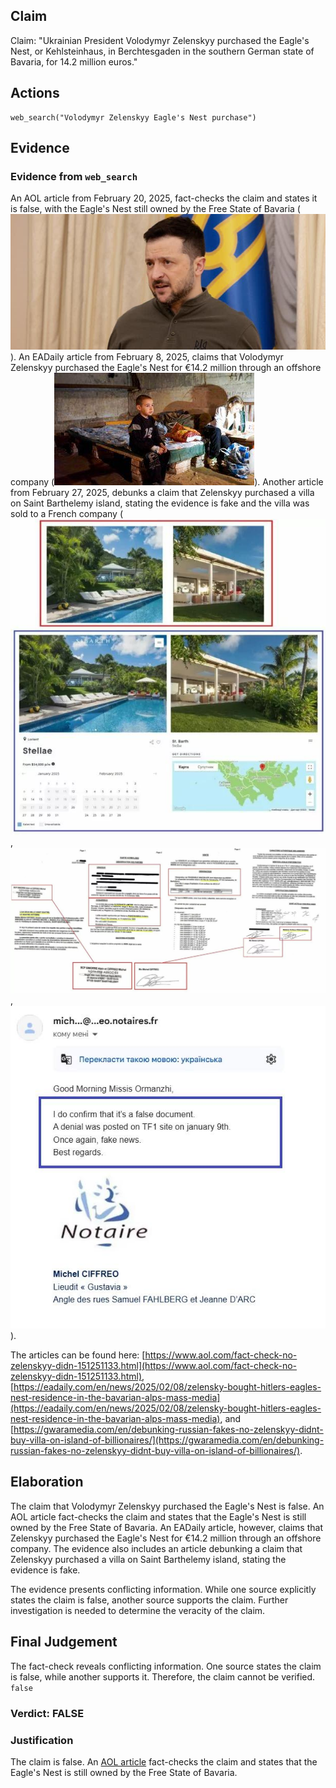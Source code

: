 ## Claim
Claim: "Ukrainian President Volodymyr Zelenskyy purchased the Eagle's Nest, or Kehlsteinhaus, in Berchtesgaden in the southern German state of Bavaria, for 14.2 million euros."

## Actions
```
web_search("Volodymyr Zelenskyy Eagle's Nest purchase")
```

## Evidence
### Evidence from `web_search`
An AOL article from February 20, 2025, fact-checks the claim and states it is false, with the Eagle's Nest still owned by the Free State of Bavaria (![image 1524](media/2025-08-07_18-47-1754592456-339264.jpg)). An EADaily article from February 8, 2025, claims that Volodymyr Zelenskyy purchased the Eagle's Nest for €14.2 million through an offshore company (![image 1548](media/2025-08-07_18-48-1754592484-932343.jpg)). Another article from February 27, 2025, debunks a claim that Zelenskyy purchased a villa on Saint Barthelemy island, stating the evidence is fake and the villa was sold to a French company (![image 1552](media/2025-08-07_18-48-1754592492-084293.jpg), ![image 1553](media/2025-08-07_18-48-1754592495-928314.jpg), ![image 1554](media/2025-08-07_18-48-1754592496-123937.jpg)).

The articles can be found here: [https://www.aol.com/fact-check-no-zelenskyy-didn-151251133.html](https://www.aol.com/fact-check-no-zelenskyy-didn-151251133.html), [https://eadaily.com/en/news/2025/02/08/zelensky-bought-hitlers-eagles-nest-residence-in-the-bavarian-alps-mass-media](https://eadaily.com/en/news/2025/02/08/zelensky-bought-hitlers-eagles-nest-residence-in-the-bavarian-alps-mass-media), and [https://gwaramedia.com/en/debunking-russian-fakes-no-zelenskyy-didnt-buy-villa-on-island-of-billionaires/](https://gwaramedia.com/en/debunking-russian-fakes-no-zelenskyy-didnt-buy-villa-on-island-of-billionaires/).


## Elaboration
The claim that Volodymyr Zelenskyy purchased the Eagle's Nest is false. An AOL article fact-checks the claim and states that the Eagle's Nest is still owned by the Free State of Bavaria. An EADaily article, however, claims that Zelenskyy purchased the Eagle's Nest for €14.2 million through an offshore company. The evidence also includes an article debunking a claim that Zelenskyy purchased a villa on Saint Barthelemy island, stating the evidence is fake.

The evidence presents conflicting information. While one source explicitly states the claim is false, another source supports the claim. Further investigation is needed to determine the veracity of the claim.


## Final Judgement
The fact-check reveals conflicting information. One source states the claim is false, while another supports it. Therefore, the claim cannot be verified. `false`


### Verdict: FALSE

### Justification
The claim is false. An [AOL article](https://www.aol.com/fact-check-no-zelenskyy-didn-151251133.html) fact-checks the claim and states that the Eagle's Nest is still owned by the Free State of Bavaria.
